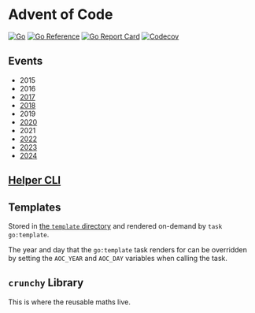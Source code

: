 # Advent of Code

[![Go](https://github.com/jlucktay/adventofcode/actions/workflows/go.yaml/badge.svg)](https://github.com/jlucktay/adventofcode/actions/workflows/go.yaml)
[![Go Reference](https://pkg.go.dev/badge/go.jlucktay.dev/adventofcode.svg)](https://pkg.go.dev/go.jlucktay.dev/adventofcode)
[![Go Report Card](https://goreportcard.com/badge/github.com/jlucktay/adventofcode)](https://goreportcard.com/report/github.com/jlucktay/adventofcode)
[![Codecov](https://codecov.io/github/jlucktay/adventofcode/graph/badge.svg?token=AwVuak0Axh)](https://codecov.io/github/jlucktay/adventofcode)

## Events

- 2015
- 2016
- [2017](2017/)
- [2018](2018/)
- 2019
- [2020](2020/)
- 2021
- [2022](2022/)
- [2023](2023/)
- [2024](2024/)

## [Helper CLI](aocautoself/)

## Templates

Stored in [the `template` directory](template/) and rendered on-demand by `task go:template`.

The year and day that the `go:template` task renders for can be overridden by setting the `AOC_YEAR` and `AOC_DAY`
variables when calling the task.

## `crunchy` Library

This is where the reusable maths live.
